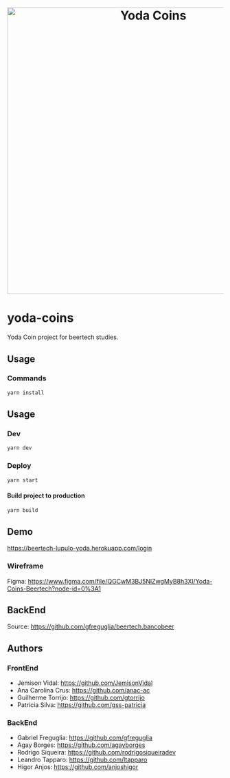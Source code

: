 <h1 align="center"><img src="https://beertech-lupulo-yoda.herokuapp.com/static/media/logo-letters.b9acc68a.svg" alt="Yoda Coins" width="665" /></h1>
<p align="center">
  
# yoda-coins
Yoda Coin project for beertech studies.

## Usage

### Commands

```sh
yarn install
```

## Usage

### Dev

```sh
yarn dev
```

### Deploy
```sh
yarn start
```

#### Build project to production

```sh
yarn build
```

## Demo

https://beertech-lupulo-yoda.herokuapp.com/login

### Wireframe

Figma: https://www.figma.com/file/QGCwM3BJ5NlZwgMyB8h3Xl/Yoda-Coins-Beertech?node-id=0%3A1

## BackEnd
Source: https://github.com/gfreguglia/beertech.bancobeer

## Authors
### FrontEnd
- Jemison Vidal: https://github.com/JemisonVidal
- Ana Carolina Crus: https://github.com/anac-ac
- Guilherme Torrijo: https://github.com/gtorrijo
- Patrícia Silva: https://github.com/gss-patricia

### BackEnd
- Gabriel Freguglia: https://github.com/gfreguglia
- Agay Borges: https://github.com/agayborges
- Rodrigo Siqueira: https://github.com/rodrigosiqueiradev
- Leandro Tapparo: https://github.com/ltapparo
- Higor Anjos: https://github.com/anjoshigor

